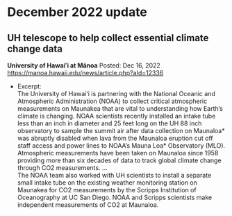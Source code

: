# December 2022 update


## UH telescope to help collect essential climate change data

**University of Hawaiʻi at Mānoa**
Posted: Dec 16, 2022   <https://manoa.hawaii.edu/news/article.php?aId=12336>  

- Excerpt:  
The University of Hawaiʻi is partnering with the National Oceanic and Atmospheric Administration (NOAA) to collect critical atmospheric measurements on Maunakea that are vital to understanding how Earth’s climate is changing. NOAA scientists recently installed an intake tube less than an inch in diameter and 25 feet long on the UH 88 inch observatory to sample the summit air after data collection on Maunaloa* was abruptly disabled when lava from the Maunaloa eruption cut off staff access and power lines to NOAA’s Mauna Loa* Observatory (MLO). Atmospheric measurements have been taken on Maunaloa since 1958 providing more than six decades of data to track global climate change through CO2 measurements.
...  
The NOAA team also worked with UH scientists to install a separate small intake tube on the existing weather monitoring station on Maunakea for CO2 measurements by the Scripps Institution of Oceanography at UC San Diego. NOAA and Scripps scientists make independent measurements of CO2 at Maunaloa.  

